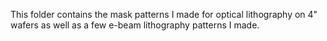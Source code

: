 This folder contains the mask patterns I made for optical lithography on 4" wafers as well as a few e-beam lithography patterns I made.
